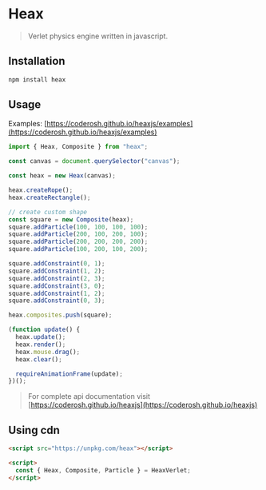 # Heax

> Verlet physics engine written in javascript.

## Installation

```bash
npm install heax
```

## Usage

Examples: [https://coderosh.github.io/heaxjs/examples](https://coderosh.github.io/heaxjs/examples)

```js
import { Heax, Composite } from "heax";

const canvas = document.querySelector("canvas");

const heax = new Heax(canvas);

heax.createRope();
heax.createRectangle();

// create custom shape
const square = new Composite(heax);
square.addParticle(100, 100, 100, 100);
square.addParticle(200, 100, 200, 100);
square.addParticle(200, 200, 200, 200);
square.addParticle(100, 200, 100, 200);

square.addConstraint(0, 1);
square.addConstraint(1, 2);
square.addConstraint(2, 3);
square.addConstraint(3, 0);
square.addConstraint(1, 2);
square.addConstraint(0, 3);

heax.composites.push(square);

(function update() {
  heax.update();
  heax.render();
  heax.mouse.drag();
  heax.clear();

  requireAnimationFrame(update);
})();
```

> For complete api documentation visit [https://coderosh.github.io/heaxjs](https://coderosh.github.io/heaxjs)

## Using cdn

```html
<script src="https://unpkg.com/heax"></script>

<script>
  const { Heax, Composite, Particle } = HeaxVerlet;
</script>
```
